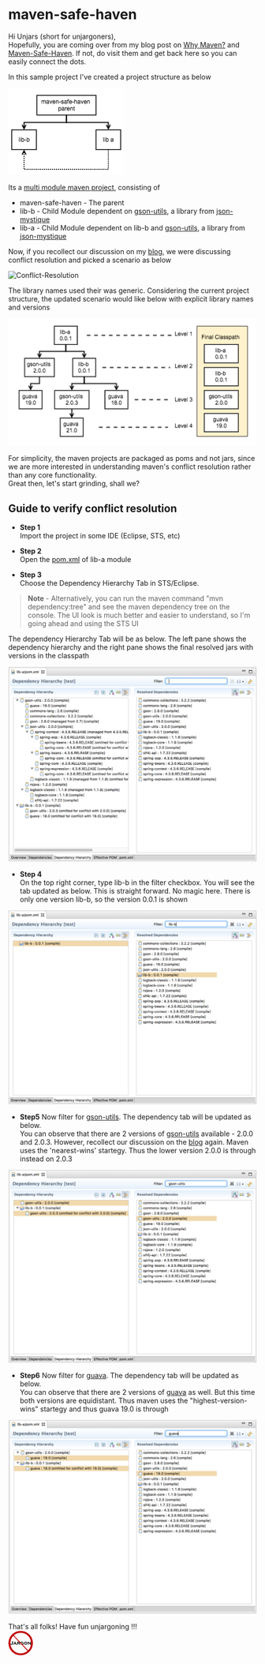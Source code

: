 # maven-safe-haven

Hi Unjars (short for unjargoners),<br>
Hopefully, you are coming over from my blog post on [Why Maven?](http://blog.balajeetm.com/blog/2017/02/14/why-maven/) and [Maven-Safe-Haven](http://blog.balajeetm.com/blog/2017/02/17/maven-safe-haven/). If not, do visit them and get back here so you can easily connect the dots.

In this sample project I've created a project structure as below

![projectStructure](/assets/projectStructure.png)

Its a [multi module maven project](https://maven.apache.org/guides/mini/guide-multiple-modules.html), consisting of
* maven-safe-haven - The parent
* lib-b - Child Module dependent on [gson-utils](http://search.maven.org/#search%7Cgav%7C1%7Cg%3A%22com.balajeetm.mystique%22%20AND%20a%3A%22gson-utils%22), a library from [json-mystique](http://github.balajeetm.com/json-mystique)
* lib-a - Child Module dependent on lib-b and [gson-utils](http://search.maven.org/#search%7Cgav%7C1%7Cg%3A%22com.balajeetm.mystique%22%20AND%20a%3A%22gson-utils%22), a library from [json-mystique](http://github.balajeetm.com/json-mystique)

Now, if you recollect our discussion on my [blog](http://blog.balajeetm.com/blog/2017/02/17/maven-safe-haven/), we were discussing conflict resolution and picked a scenario as below

![Conflict-Resolution](http://blog.balajeetm.com/assets/2017-02-17/ConflictResolution.png)

The library names used their was generic. Considering the current project structure, the updated scenario would like below with explicit library names and versions

![ConflictResolution](/assets/conflictResolution.png)

For simplicity, the maven projects are packaged as poms and not jars, since we are more interested in understanding maven's conflict resolution rather than any core functionality.<br>
Great then, let's start grinding, shall we?

## Guide to verify conflict resolution

* **Step 1**<br>
Import the project in some IDE (Eclipse, STS, etc)

* **Step 2**<br>
Open the [pom.xml](https://github.com/balajeetm/maven-safe-haven/blob/master/lib-a/pom.xml) of lib-a module

* **Step 3**<br>
Choose the Dependency Hierarchy Tab in STS/Eclipse.<br>
>**Note** - Alternatively, you can run the maven command "mvn dependency:tree" and see the maven dependency tree on the console. The UI look is much better and easier to understand, so I'm going ahead and using the STS UI

The dependency Hierarchy Tab will be as below. The left pane shows the dependency hierarchy and the right pane shows the final resolved jars with versions in the classpath

![Dependency Hierarchy Button](/assets/dependencyHierarchy.png)

* **Step 4**<br>
On the top right corner, type lib-b in the filter checkbox. You will see the tab updated as below. This is straight forward. No magic here. There is only one version lib-b, so the version 0.0.1 is shown

![lib-b](/assets/lib-b.png)

* **Step5**
Now filter for [gson-utils](http://search.maven.org/#search%7Cgav%7C1%7Cg%3A%22com.balajeetm.mystique%22%20AND%20a%3A%22gson-utils%22). The dependency tab will be updated as below.<br>
You can observe that there are 2 versions of [gson-utils](http://search.maven.org/#search%7Cgav%7C1%7Cg%3A%22com.balajeetm.mystique%22%20AND%20a%3A%22gson-utils%22) available - 2.0.0 and 2.0.3. However, recollect our discussion on the [blog](http://blog.balajeetm.com/blog/2017/02/17/maven-safe-haven/) again. Maven uses the 'nearest-wins' startegy. Thus the lower version 2.0.0 is through instead on 2.0.3

![gson-utils](/assets/gson-utils.png)

* **Step6**
Now filter for [guava](https://github.com/google/guava).
The dependency tab will be updated as below.<br>
You can observe that there are 2 versions of [guava](https://github.com/google/guava) as well. But this time both versions are equidistant. Thus maven uses the "highest-version-wins" startegy and thus guava 19.0 is through

![guava](/assets/guava.png)

That's all folks! Have fun unjargoning !!!<br>
<img src="/assets/no-jargon.png" alt="Unjargon" style="max-width: 10%" />

